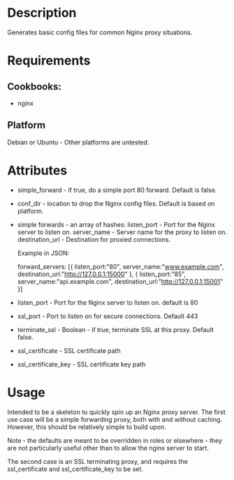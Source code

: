 Description
===========

Generates basic config files for common Nginx proxy situations. 

Requirements
============

Cookbooks:
---------- 

* nginx

Platform
--------

Debian or Ubuntu - Other platforms are untested.

Attributes
==========

* simple_forward - if true, do a simple port 80 forward. Default is false. 
* conf_dir - location to drop the Nginx config files. Default is based on platform.
* simple forwards - an array of  hashes: 
  listen_port - Port for the Nginx server to listen on.
  server_name - Server name for the proxy to listen on.
  destination_url - Destination for proxied connections.

  Example in JSON: 

	forward_servers: [{
           listen_port:"80",
           server_name:"www.example.com",
           destination_url:"http://127.0.0.1:15000"
         },
         {
           listen_port:"85",
           server_name:"api.example.com",
           destination_url:"http://127.0.0.1:15001"
         }]

* listen_port - Port for the Nginx server to listen on.  default is 80
* ssl_port - Port to listen on for secure connections. Default 443
* terminate_ssl - Boolean - if true, terminate SSL at this proxy. Default false.
* ssl_certificate - SSL certificate path
* ssl_certificate_key - SSL certificate key path

Usage
=====

Intended to be a skeleton to quickly spin up an Nginx proxy server. The first use case
will be a simple forwarding proxy, both with and without caching. However, this 
should be relatively simple to build upon.

Note - the defaults are meant to be overridden in roles or elsewhere - they are not
particularly useful other than to allow the nginx server to start.

The second case is an SSL terminating proxy, and requires the ssl_certificate and
ssl_certificate_key to be set. 
